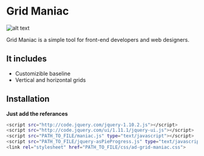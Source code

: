 Grid Maniac
=========


![alt text][4]

Grid Maniac is a simple tool for front-end developers and web designers.

It includes
---

  - Customizible baseline
  - Vertical and horizontal grids



Installation
--------------
**Just add the referances**
```sh
<script src="http://code.jquery.com/jquery-1.10.2.js"></script>
<script src="http://code.jquery.com/ui/1.11.1/jquery-ui.js"></script>
<script src="PATH_TO_FILE/maniac.js" type="text/javascript"></script>
<script src="PATH_TO_FILE/jquery-asPieProgress.js" type="text/javascript"></script>
<link rel="stylesheet" href="PATH_TO_FILE/css/ad-grid-maniac.css">
```



[4]: https://d13yacurqjgara.cloudfront.net/users/169917/screenshots/1761866/gridmaniac.png
